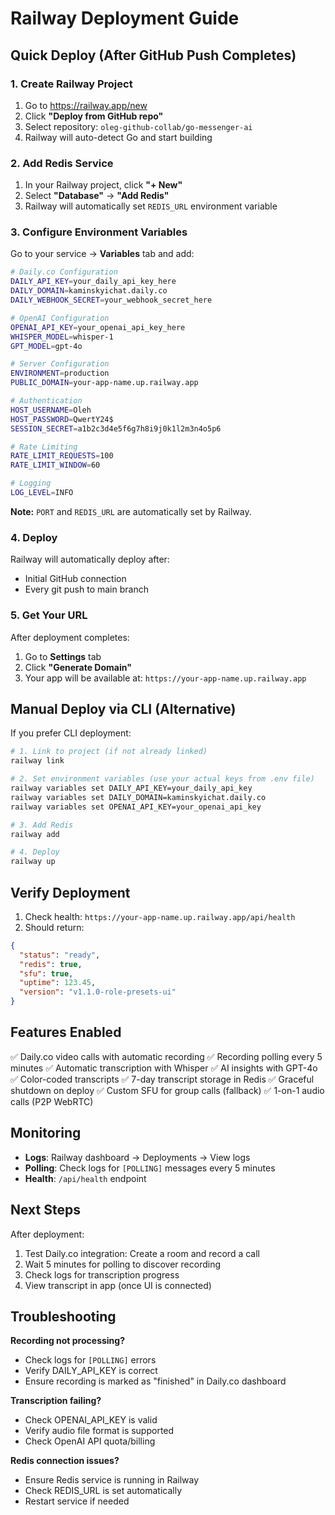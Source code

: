 # Railway Deployment Guide

## Quick Deploy (After GitHub Push Completes)

### 1. Create Railway Project

1. Go to https://railway.app/new
2. Click **"Deploy from GitHub repo"**
3. Select repository: `oleg-github-collab/go-messenger-ai`
4. Railway will auto-detect Go and start building

### 2. Add Redis Service

1. In your Railway project, click **"+ New"**
2. Select **"Database"** → **"Add Redis"**
3. Railway will automatically set `REDIS_URL` environment variable

### 3. Configure Environment Variables

Go to your service → **Variables** tab and add:

```bash
# Daily.co Configuration
DAILY_API_KEY=your_daily_api_key_here
DAILY_DOMAIN=kaminskyichat.daily.co
DAILY_WEBHOOK_SECRET=your_webhook_secret_here

# OpenAI Configuration
OPENAI_API_KEY=your_openai_api_key_here
WHISPER_MODEL=whisper-1
GPT_MODEL=gpt-4o

# Server Configuration
ENVIRONMENT=production
PUBLIC_DOMAIN=your-app-name.up.railway.app

# Authentication
HOST_USERNAME=Oleh
HOST_PASSWORD=QwertY24$
SESSION_SECRET=a1b2c3d4e5f6g7h8i9j0k1l2m3n4o5p6

# Rate Limiting
RATE_LIMIT_REQUESTS=100
RATE_LIMIT_WINDOW=60

# Logging
LOG_LEVEL=INFO
```

**Note:** `PORT` and `REDIS_URL` are automatically set by Railway.

### 4. Deploy

Railway will automatically deploy after:
- Initial GitHub connection
- Every git push to main branch

### 5. Get Your URL

After deployment completes:
1. Go to **Settings** tab
2. Click **"Generate Domain"**
3. Your app will be available at: `https://your-app-name.up.railway.app`

## Manual Deploy via CLI (Alternative)

If you prefer CLI deployment:

```bash
# 1. Link to project (if not already linked)
railway link

# 2. Set environment variables (use your actual keys from .env file)
railway variables set DAILY_API_KEY=your_daily_api_key
railway variables set DAILY_DOMAIN=kaminskyichat.daily.co
railway variables set OPENAI_API_KEY=your_openai_api_key

# 3. Add Redis
railway add

# 4. Deploy
railway up
```

## Verify Deployment

1. Check health: `https://your-app-name.up.railway.app/api/health`
2. Should return:
```json
{
  "status": "ready",
  "redis": true,
  "sfu": true,
  "uptime": 123.45,
  "version": "v1.1.0-role-presets-ui"
}
```

## Features Enabled

✅ Daily.co video calls with automatic recording
✅ Recording polling every 5 minutes
✅ Automatic transcription with Whisper
✅ AI insights with GPT-4o
✅ Color-coded transcripts
✅ 7-day transcript storage in Redis
✅ Graceful shutdown on deploy
✅ Custom SFU for group calls (fallback)
✅ 1-on-1 audio calls (P2P WebRTC)

## Monitoring

- **Logs**: Railway dashboard → Deployments → View logs
- **Polling**: Check logs for `[POLLING]` messages every 5 minutes
- **Health**: `/api/health` endpoint

## Next Steps

After deployment:
1. Test Daily.co integration: Create a room and record a call
2. Wait 5 minutes for polling to discover recording
3. Check logs for transcription progress
4. View transcript in app (once UI is connected)

## Troubleshooting

**Recording not processing?**
- Check logs for `[POLLING]` errors
- Verify DAILY_API_KEY is correct
- Ensure recording is marked as "finished" in Daily.co dashboard

**Transcription failing?**
- Check OPENAI_API_KEY is valid
- Verify audio file format is supported
- Check OpenAI API quota/billing

**Redis connection issues?**
- Ensure Redis service is running in Railway
- Check REDIS_URL is set automatically
- Restart service if needed
